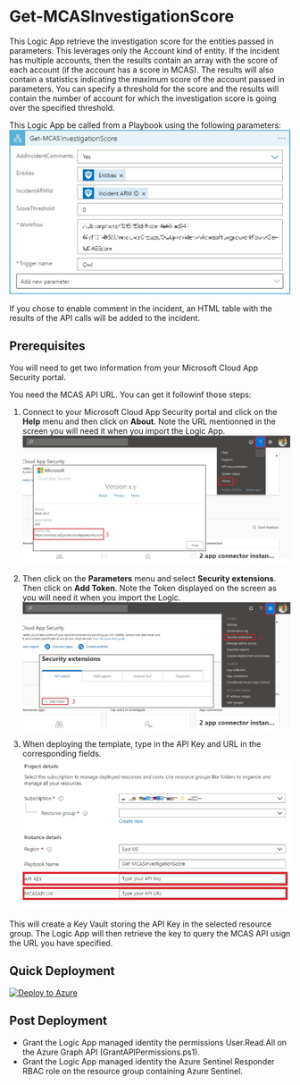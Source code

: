 # Get-MCASInvestigationScore

This Logic App retrieve the investigation score for the entities passed in parameters. This leverages only the Account kind of entity. If the incident has multiple accounts, then the results contain an array with the score of each account (if the account has a score in MCAS). The results will also contain a statistics indicating the maximum score of the account passed in parameters. You can specify a threshold for the score and the results will contain the number of account for which the investigation score is going over the specified threshold.

This Logic App be called from a Playbook using the following parameters:
![Step 2](Step_2.jpg)

If you chose to enable comment in the incident, an HTML table with the results of the API calls will be added to the incident. 

## Prerequisites

You will need to get two information from your Microsoft Cloud App Security portal.

You need the MCAS API URL. You can get it followinf those steps:

1. Connect to your Microsoft Cloud App Security portal and click on the **Help** menu and then click on **About**. Note the URL mentionned in the screen you will need it when you import the Logic App. 
![Step 0](Step_0.jpg)

2. Then click on the **Parameters** menu and select **Security extensions**. Then click on **Add Token**. Note the Token displayed on the screen as you will need it when you import the Logic.
![Step 1](Step_1.jpg)

3. When deploying the template, type in the API Key and URL in the corresponding fields.
![Step 3](Step_3.jpg)

This will create a Key Vault storing the API Key in the selected resource group. The Logic App will then retrieve the key to query the MCAS API usign the URL you have specified.

## Quick Deployment

[![Deploy to Azure](https://aka.ms/deploytoazurebutton)](https://portal.azure.com/#create/Microsoft.Template/uri/https%3A%2F%2Fraw.githubusercontent.com%2Fbriandelmsft%2FSentinelAutomationModules%2FMCASScore%2FModules%2FMCASModule%2Fazuredeploy.json)

## Post Deployment

- Grant the Logic App managed identity the permissions User.Read.All on the Azure Graph API (GrantAPIPermissions.ps1).
- Grant the Logic App managed identity the Azure Sentinel Responder RBAC role on the resource group containing Azure Sentinel.

